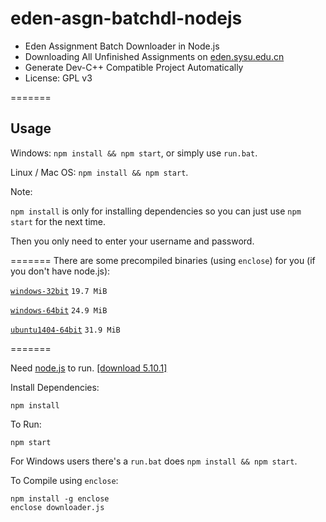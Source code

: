 # eden-asgn-batchdl-nodejs

* Eden Assignment Batch Downloader in Node.js
* Downloading All Unfinished Assignments on [eden.sysu.edu.cn](http://eden.sysu.edu.cn/)
* Generate Dev-C++ Compatible Project Automatically
* License: GPL v3

=======

## Usage

Windows: ``npm install && npm start``, or simply use ``run.bat``.

Linux / Mac OS: ``npm install && npm start``.

Note:

``npm install`` is only for installing dependencies so you can just use ``npm start`` for the next time.

Then you only need to enter your username and password. 

=======
There are some precompiled binaries (using ``enclose``) for you (if you don't have node.js):

[``windows-32bit``](https://github.com/iebb/eden-asgn-batchdl-nodejs/releases/download/v0.16.4.21/downloader-win32.exe)
``19.7 MiB``

[``windows-64bit``](https://github.com/iebb/eden-asgn-batchdl-nodejs/releases/download/v0.16.4.21/downloader-win64.exe)
``24.9 MiB``

[``ubuntu1404-64bit``](https://github.com/iebb/eden-asgn-batchdl-nodejs/releases/download/v0.16.4.21/downloader-ubuntu64)
``31.9 MiB``

=======

Need [node.js](https://nodejs.org/en/ "Node.js") to run. [[download 5.10.1]](https://nodejs.org/dist/v5.10.1/node-v5.10.1-x64.msi)

Install Dependencies:

	npm install

To Run:

	npm start

For Windows users there's a ``run.bat`` does ``npm install && npm start``.

To Compile using ``enclose``:

	npm install -g enclose
	enclose downloader.js
